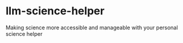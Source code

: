 # llm-science-helper
Making science more accessible and manageable with your personal science helper
